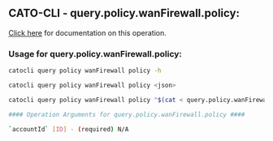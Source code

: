 
## CATO-CLI - query.policy.wanFirewall.policy:
[Click here](https://api.catonetworks.com/documentation/#query-query.policy.wanFirewall.policy) for documentation on this operation.

### Usage for query.policy.wanFirewall.policy:

```bash
catocli query policy wanFirewall policy -h

catocli query policy wanFirewall policy <json>

catocli query policy wanFirewall policy "$(cat < query.policy.wanFirewall.policy.json)"

#### Operation Arguments for query.policy.wanFirewall.policy ####

`accountId` [ID] - (required) N/A    
